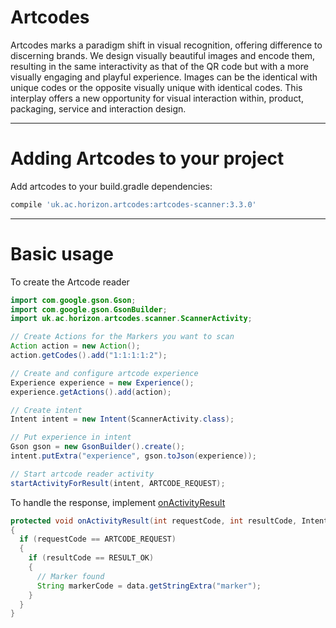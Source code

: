 Artcodes
=============

Artcodes marks a paradigm shift in visual recognition, offering difference to discerning brands. We design visually beautiful images and encode them, resulting in the same interactivity as that of the QR code but with a more visually engaging and playful experience. Images can be the identical with unique codes or the opposite visually unique with identical codes. This interplay offers a new opportunity for visual interaction within, product, packaging, service and interaction design.

------------------------------------
Adding Artcodes to your project
====================================

Add artcodes to your build.gradle dependencies:

```gradle
compile 'uk.ac.horizon.artcodes:artcodes-scanner:3.3.0'
```

------------------------------------
Basic usage
====================================

To create the Artcode reader

```java
import com.google.gson.Gson;
import com.google.gson.GsonBuilder;
import uk.ac.horizon.artcodes.scanner.ScannerActivity;

// Create Actions for the Markers you want to scan
Action action = new Action();
action.getCodes().add("1:1:1:1:2");

// Create and configure artcode experience
Experience experience = new Experience();
experience.getActions().add(action);

// Create intent
Intent intent = new Intent(ScannerActivity.class);

// Put experience in intent
Gson gson = new GsonBuilder().create();
intent.putExtra("experience", gson.toJson(experience));

// Start artcode reader activity
startActivityForResult(intent, ARTCODE_REQUEST);
```

To handle the response, implement [onActivityResult](http://developer.android.com/reference/android/app/Activity.html)

```java
protected void onActivityResult(int requestCode, int resultCode, Intent data)
{
  if (requestCode == ARTCODE_REQUEST)
  {
    if (resultCode == RESULT_OK)
    {
      // Marker found
      String markerCode = data.getStringExtra("marker");
    }
  }
}
```
